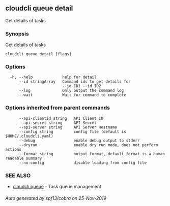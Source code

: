 ## cloudcli queue detail

Get details of tasks

### Synopsis

Get details of tasks

```
cloudcli queue detail [flags]
```

### Options

```
  -h, --help             help for detail
      --id stringArray   Command ids to get details for
                         --id ID1 --id ID2
      --log              Only output the command log
      --wait             Wait for command to complete
```

### Options inherited from parent commands

```
      --api-clientid string   API Client ID
      --api-secret string     API Secret
      --api-server string     API Server Hostname
      --config string         config file (default is $HOME/.cloudcli.yaml)
      --debug                 enable debug output to stderr
      --dryrun                enable dry run mode, does not perform actions
      --format string         output format, default format is a human readable summary
      --no-config             disable loading from config file
```

### SEE ALSO

* [cloudcli queue](cloudcli_queue.md)	 - Task queue management

###### Auto generated by spf13/cobra on 25-Nov-2019
